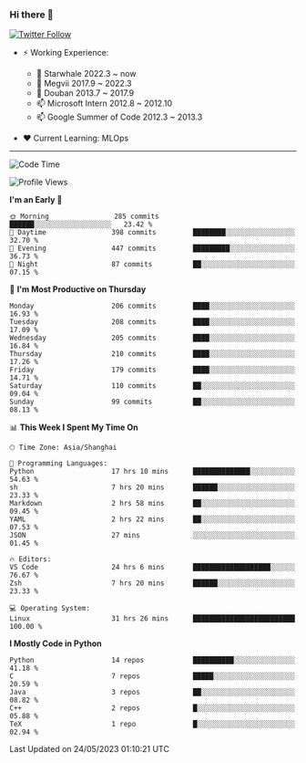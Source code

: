 ### Hi there 👋

[![Twitter Follow](https://img.shields.io/twitter/follow/tianweidut?style=social)](https://twitter.com/tianweidut)

- ⚡ Working Experience:
  - 🔭 Starwhale 2022.3 ~ now
  - 🌱 Megvii 2017.9 ~ 2022.3
  - 🌱 Douban 2013.7 ~ 2017.9
  - 📫 Microsoft Intern 2012.8 ~ 2012.10
  - 📫 Google Summer of Code 2012.3 ~ 2013.3

- ❤️ Current Learning: MLOps

---
<!--START_SECTION:waka-->
![Code Time](http://img.shields.io/badge/Code%20Time-4%2C089%20hrs%2050%20mins-blue)

![Profile Views](http://img.shields.io/badge/Profile%20Views-0-blue)

**I'm an Early 🐤** 

```text
🌞 Morning                285 commits         ██████░░░░░░░░░░░░░░░░░░░   23.42 % 
🌆 Daytime                398 commits         ████████░░░░░░░░░░░░░░░░░   32.70 % 
🌃 Evening                447 commits         █████████░░░░░░░░░░░░░░░░   36.73 % 
🌙 Night                  87 commits          ██░░░░░░░░░░░░░░░░░░░░░░░   07.15 % 
```
📅 **I'm Most Productive on Thursday** 

```text
Monday                   206 commits         ████░░░░░░░░░░░░░░░░░░░░░   16.93 % 
Tuesday                  208 commits         ████░░░░░░░░░░░░░░░░░░░░░   17.09 % 
Wednesday                205 commits         ████░░░░░░░░░░░░░░░░░░░░░   16.84 % 
Thursday                 210 commits         ████░░░░░░░░░░░░░░░░░░░░░   17.26 % 
Friday                   179 commits         ████░░░░░░░░░░░░░░░░░░░░░   14.71 % 
Saturday                 110 commits         ██░░░░░░░░░░░░░░░░░░░░░░░   09.04 % 
Sunday                   99 commits          ██░░░░░░░░░░░░░░░░░░░░░░░   08.13 % 
```


📊 **This Week I Spent My Time On** 

```text
🕑︎ Time Zone: Asia/Shanghai

💬 Programming Languages: 
Python                   17 hrs 10 mins      ██████████████░░░░░░░░░░░   54.63 % 
sh                       7 hrs 20 mins       ██████░░░░░░░░░░░░░░░░░░░   23.33 % 
Markdown                 2 hrs 58 mins       ██░░░░░░░░░░░░░░░░░░░░░░░   09.45 % 
YAML                     2 hrs 22 mins       ██░░░░░░░░░░░░░░░░░░░░░░░   07.53 % 
JSON                     27 mins             ░░░░░░░░░░░░░░░░░░░░░░░░░   01.45 % 

🔥 Editors: 
VS Code                  24 hrs 6 mins       ███████████████████░░░░░░   76.67 % 
Zsh                      7 hrs 20 mins       ██████░░░░░░░░░░░░░░░░░░░   23.33 % 

💻 Operating System: 
Linux                    31 hrs 26 mins      █████████████████████████   100.00 % 
```

**I Mostly Code in Python** 

```text
Python                   14 repos            ██████████░░░░░░░░░░░░░░░   41.18 % 
C                        7 repos             █████░░░░░░░░░░░░░░░░░░░░   20.59 % 
Java                     3 repos             ██░░░░░░░░░░░░░░░░░░░░░░░   08.82 % 
C++                      2 repos             █░░░░░░░░░░░░░░░░░░░░░░░░   05.88 % 
TeX                      1 repo              █░░░░░░░░░░░░░░░░░░░░░░░░   02.94 % 
```




 Last Updated on 24/05/2023 01:10:21 UTC
<!--END_SECTION:waka-->

